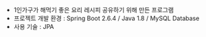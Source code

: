 * 1인가구가 해먹기 좋은 요리 레시피 공유하기 위해 만든 프로그램
* 프로젝트 개발 환경 : Spring Boot 2.6.4 / Java 1.8 / MySQL Database
* 사용 기술 : JPA